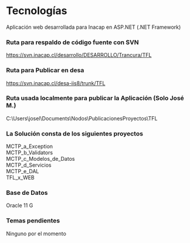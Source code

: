 # Tecnologías
Aplicación web desarrollada para Inacap en ASP.NET (.NET Framework)

### Ruta para respaldo de código fuente con SVN
https://svn.inacap.cl/desarrollo/DESARROLLO/Trancura/TFL

### Ruta para Publicar en desa
https://svn.inacap.cl/desa-iis8/trunk/TFL

### Ruta usada localmente para publicar la Aplicación (Solo José M.)
C:\Users\josel\Documents\Nodos\PublicacionesProyectos\TFL

### La Solución consta de los siguientes proyectos

MCTP_a_Exception <br/>
MCTP_b_Validators <br/>
MCTP_c_Modelos_de_Datos <br/>
MCTP_d_Servicios <br/>
MCTP_e_DAL <br/>
TFL_x_WEB <br/>

### Base de Datos
Oracle 11 G

### Temas pendientes
Ninguno por el momento


